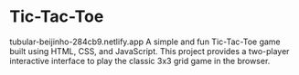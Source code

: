 # Tic-Tac-Toe
<a>tubular-beijinho-284cb9.netlify.app</a> A simple and fun Tic-Tac-Toe game built using HTML, CSS, and JavaScript. This project provides a two-player interactive interface to play the classic 3x3 grid game in the browser.
